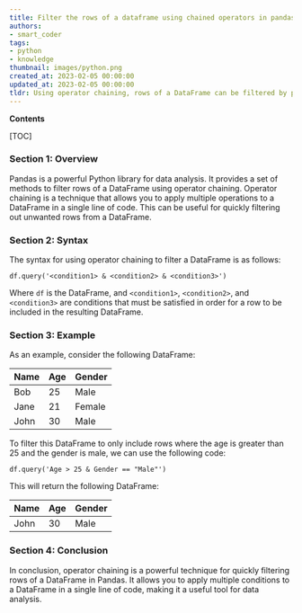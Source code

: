 ```yaml
---
title: Filter the rows of a dataframe using chained operators in pandas
authors:
- smart_coder
tags:
- python
- knowledge
thumbnail: images/python.png
created_at: 2023-02-05 00:00:00
updated_at: 2023-02-05 00:00:00
tldr: Using operator chaining, rows of a DataFrame can be filtered by passing multiple conditions in the form of boolean expressions to the DataFrame`s `.loc` accessor.
---
```


**Contents**

[TOC]

### Section 1: Overview
Pandas is a powerful Python library for data analysis. It provides a set of methods to filter rows of a DataFrame using operator chaining. Operator chaining is a technique that allows you to apply multiple operations to a DataFrame in a single line of code. This can be useful for quickly filtering out unwanted rows from a DataFrame.

### Section 2: Syntax
The syntax for using operator chaining to filter a DataFrame is as follows:

`df.query('<condition1> & <condition2> & <condition3>')`

Where `df` is the DataFrame, and `<condition1>`, `<condition2>`, and `<condition3>` are conditions that must be satisfied in order for a row to be included in the resulting DataFrame.

### Section 3: Example
As an example, consider the following DataFrame:

| Name | Age | Gender |
|------|-----|--------|
| Bob  | 25  | Male   |
| Jane | 21  | Female |
| John | 30  | Male   |

To filter this DataFrame to only include rows where the age is greater than 25 and the gender is male, we can use the following code:

`df.query('Age > 25 & Gender == "Male"')`

This will return the following DataFrame:

| Name | Age | Gender |
|------|-----|--------|
| John | 30  | Male   |

### Section 4: Conclusion
In conclusion, operator chaining is a powerful technique for quickly filtering rows of a DataFrame in Pandas. It allows you to apply multiple conditions to a DataFrame in a single line of code, making it a useful tool for data analysis.
